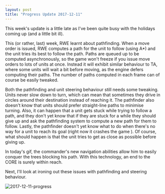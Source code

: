 ```yaml
---
layout: post
title: "Progress Update 2017-12-11"
---
```


This week's update is a little late as I've been quite busy with the holidays coming up (and a little bit ill).

This (or rather, last) week, RWE learnt about pathfinding. When a move order is issued, RWE computes a path for the unit to follow (using A*) and the unit tries its best to follow the path. Paths are queued up to be computed asynchronously, so the game won't freeze if you issue move orders to lots of units at once. Instead it will exhibit similar behaviour to TA, where some units will wait a bit before moving, as the engine defers computing their paths. The number of paths computed in each frame can of course be easily tweaked.

Both the pathfinding and unit steering behaviour still needs some tweaking. Units never slow down to turn, which can mean that sometimes they drive in circles around their destination instead of reaching it. The pathfinder also doesn't know that units should prefer straight-line paths to minimise turning. Also, it can happen that a unit gets stuck while trying to follow a path, and they don't yet know that if they are stuck for a while they should give up and ask the pathfinding system to compute a new path for them to follow. Lastly, the pathfinder doesn't yet know what to do when there's no way for a unit to reach its goal (right now it crashes the game ). Of course, what should happen is that the unit tries to get as close as possible before giving up.

In today's gif, the commander's new navigation abilities allow him to easily conquer the trees blocking his path. With this technology, an end to the CORE is surely within reach.

Next, I'll look at ironing out these issues with pathfinding and steering behaviour.

![2017-12-11-progress](/pics/progress-2017-12-11.gif)
